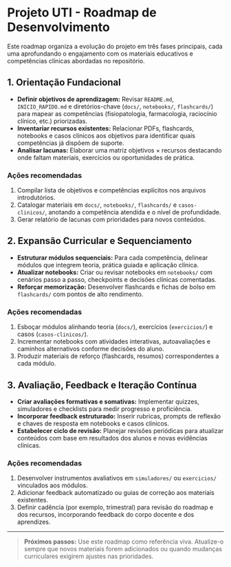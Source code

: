 # Projeto UTI - Roadmap de Desenvolvimento

Este roadmap organiza a evolução do projeto em três fases principais, cada uma aprofundando o engajamento com os materiais educativos e competências clínicas abordadas no repositório.

## 1. Orientação Fundacional
- **Definir objetivos de aprendizagem:** Revisar `README.md`, `INICIO_RAPIDO.md` e diretórios-chave (`docs/`, `notebooks/`, `flashcards/`) para mapear as competências (fisiopatologia, farmacologia, raciocínio clínico, etc.) priorizadas.
- **Inventariar recursos existentes:** Relacionar PDFs, flashcards, notebooks e casos clínicos aos objetivos para identificar quais competências já dispõem de suporte.
- **Analisar lacunas:** Elaborar uma matriz objetivos × recursos destacando onde faltam materiais, exercícios ou oportunidades de prática.

### Ações recomendadas
1. Compilar lista de objetivos e competências explícitos nos arquivos introdutórios.
2. Catalogar materiais em `docs/`, `notebooks/`, `flashcards/` e `casos-clinicos/`, anotando a competência atendida e o nível de profundidade.
3. Gerar relatório de lacunas com prioridades para novos conteúdos.

## 2. Expansão Curricular e Sequenciamento
- **Estruturar módulos sequenciais:** Para cada competência, delinear módulos que integrem teoria, prática guiada e aplicação clínica.
- **Atualizar notebooks:** Criar ou revisar notebooks em `notebooks/` com cenários passo a passo, checkpoints e decisões clínicas comentadas.
- **Reforçar memorização:** Desenvolver flashcards e fichas de bolso em `flashcards/` com pontos de alto rendimento.

### Ações recomendadas
1. Esboçar módulos alinhando teoria (`docs/`), exercícios (`exercicios/`) e casos (`casos-clinicos/`).
2. Incrementar notebooks com atividades interativas, autoavaliações e caminhos alternativos conforme decisões do aluno.
3. Produzir materiais de reforço (flashcards, resumos) correspondentes a cada módulo.

## 3. Avaliação, Feedback e Iteração Contínua
- **Criar avaliações formativas e somativas:** Implementar quizzes, simuladores e checklists para medir progresso e proficiência.
- **Incorporar feedback estruturado:** Inserir rubricas, prompts de reflexão e chaves de resposta em notebooks e casos clínicos.
- **Estabelecer ciclo de revisão:** Planejar revisões periódicas para atualizar conteúdos com base em resultados dos alunos e novas evidências clínicas.

### Ações recomendadas
1. Desenvolver instrumentos avaliativos em `simuladores/` ou `exercicios/` vinculados aos módulos.
2. Adicionar feedback automatizado ou guias de correção aos materiais existentes.
3. Definir cadência (por exemplo, trimestral) para revisão do roadmap e dos recursos, incorporando feedback do corpo docente e dos aprendizes.

---

> **Próximos passos:** Use este roadmap como referência viva. Atualize-o sempre que novos materiais forem adicionados ou quando mudanças curriculares exigirem ajustes nas prioridades.
